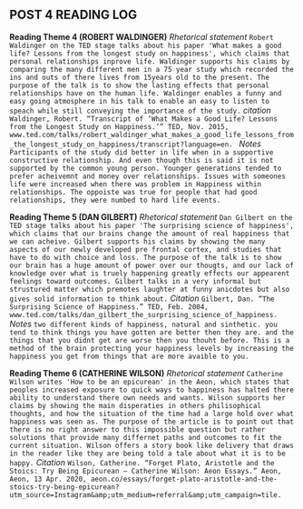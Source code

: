 ## POST 4 READING LOG

  __Reading Theme 4 (ROBERT WALDINGER)__
    *Rhetorical statement*
        `Robert Waldinger on the TED stage talks about his paper 'What makes a good life? Lessons from the longest study on happiness', which claims that personal relationships inprove life. Waldinger supports his claims by comparing the many different men in a 75 year study which recorded the ins and outs of there lives from 15years old to the present. The purpose of the talk is to show the lasting effects that personal relationships have on the human life. Waldinger enables a funny and easy going atmosphere in his talk to enable an easy to listen to speach while still conveying the importance of the study.`
    *citation*
      `Waldinger, Robert. “Transcript of ‘What Makes a Good Life? Lessons from the Longest Study on Happiness.’” TED, Nov. 2015, www.ted.com/talks/robert_waldinger_what_makes_a_good_life_lessons_from_the_longest_study_on_happiness/transcript?language=en. `
    *Notes*
      `Participants of the study did better in life when in a supportive constructive relationship. And even though this is said it is not supported by the common young person. Younger generations tended to prefer acheivemnt and money over relationships. Issues with someones life were increased when there was problem in Happiness within relationships. The oppoiste was true for people that had good relationships, they were numbed to hard life events.`

  __Reading Theme 5 (DAN GILBERT)__
    *Rhetorical statement*
        `Dan Gilbert on the TED stage talks about his paper 'The surprising science of happiness', which claims that our brains change the amount of real happiness that we can acheive. Gilbert supports his claims by showing the many aspects of our newly developed pre frontal cortex, and studies that have to do with choice and loss. The purpose of the talk is to show our brain has a huge amount of power over our thougts, and our lack of knowledge over what is truely happening greatly effects our appearent feelings toward outcomes. Gilbert talks in a very informal but strustured matter which premotes laughter at funny anicdotes but also gives solid information to think about.`
    *Citation*
      `Gilbert, Dan. “The Surprising Science of Happiness.” TED, Feb. 2004, www.ted.com/talks/dan_gilbert_the_surprising_science_of_happiness.`
    *Notes*
      `two different kinds of happiness, natural and sinthetic. you tend to think things you have gotten are better then they are. and the things that you didnt get are worse then you thouht before. This is a method of the brain protecting your happiness levels by increasing the happiness you get from things that are more avaible to you.`

  __Reading Theme 6 (CATHERINE WILSON)__
    *Rhetorical statement*
        `Catherine Wilson writes 'How to be an epicurean' in the Aeon, which states that peoples increased exposure to quick ways to happiness has halted there ability to understand there own needs and wants. Wilson supports her claims by showing the main disperaties in others philisophical thoughts, and how the situation of the time had a large hold over what happiness was seen as. The purpose of the article is to point out that there is no right answer to this impossible question but rather solutions that provide many differnet paths and outcomes to fit the current situation. Wilson offers a story book like delivery that draws in the reader like they are being told a tale about what it is to be happy.` 
    *Citation*
      `Wilson, Catherine. “Forget Plato, Aristotle and the Stoics: Try Being Epicurean – Catherine Wilson: Aeon Essays.” Aeon, Aeon, 13 Apr. 2020, aeon.co/essays/forget-plato-aristotle-and-the-stoics-try-being-epicurean?utm_source=Instagram&amp;utm_medium=referral&amp;utm_campaign=tile.`
